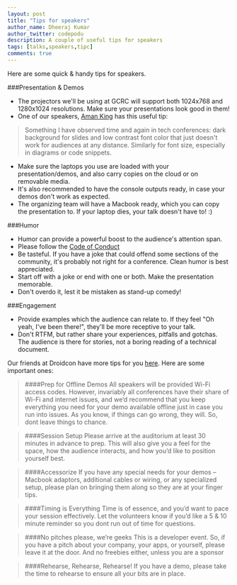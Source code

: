 ```yaml
---
layout: post
title: "Tips for speakers"
author_name: Dheeraj Kumar
author_twitter: codepodu
description: A couple of useful tips for speakers
tags: [talks,speakers,tipc]
comments: true
---
```


Here are some quick & handy tips for speakers.

###Presentation & Demos

- The projectors we'll be using at GCRC will support both 1024x768 and 1280x1024 resolutions. Make sure your presentations look good in them!
- One of our speakers, [Aman King](https://github.com/amanking) has this useful tip:

> Something I have observed time and again in tech conferences: dark background for slides and low contrast font color that just doesn't work for audiences at any distance. Similarly for font size, especially in diagrams or code snippets.

- Make sure the laptops you use are loaded with your presentation/demos, and also carry copies on the cloud or on removable media.
- It's also recommended to have the console outputs ready, in case your demos don't work as expected.
- The organizing team will have a Macbook ready, which you can copy the presentation to. If your laptop dies, your talk doesn't have to! :)

###Humor

- Humor can provide a powerful boost to the audience's attention span.
- Please follow the [Code of Conduct](/code-of-conduct/)
- Be tasteful. If you have a joke that could offend some sections of the community, it's probably not right for a conference. Clean humor is best appreciated.
- Start off with a joke or end with one or both. Make the presentation memorable.
- Don't overdo it, lest it be mistaken as stand-up comedy!

###Engagement

- Provide examples which the audience can relate to. If they feel "Oh yeah, I've been there!", they'll be more receptive to your talk.
- Don't RTFM, but rather share your experiences, pitfalls and gotchas. The audience is there for stories, not a boring reading of a technical document.

Our friends at Droidcon have more tips for you [here](https://droidcon.in/2011/quick-tips-for-speakers/). Here are some important ones:

> ####Prep for Offline Demos
All speakers will be provided Wi-Fi access codes. However, invariably all conferences have their share of Wi-Fi and internet issues, and we’d recommend that you keep everything you need for your demo available offline just in case you run into issues. As you know, if things can go wrong, they will. So, dont leave things to chance.

> ####Session Setup
Please arrive at the auditorium at least 30 minutes in advance to prep. This will also give you a feel for the space, how the audience interacts, and how you’d like to position yourself best.

> ####Accessorize
If you have any special needs for your demos – Macbook adaptors, additional cables or wiring, or any specialized setup, please plan on bringing them along so they are at your finger tips.

> ####Timing is Everything
Time is of essence, and you’d want to pace your session effectively. Let the volunteers know if you’d like a 5 & 10 minute reminder so you dont run out of time for questions.

> ####No pitches please, we’re geeks
This is a developer event. So, if you have a pitch about your company, your apps, or yourself, please leave it at the door. And no freebies either, unless you are a sponsor

> ####Rehearse, Rehearse, Rehearse!
If you have a demo, please take the time to rehearse to ensure all your bits are in place.